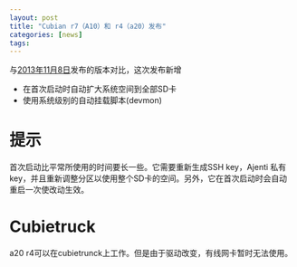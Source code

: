 ```yaml
---
layout: post
title: "Cubian r7（A10）和 r4（a20）发布"
categories: [news]
tags:
---
```

与[2013年11月8日](/2013/11/08/cubian-r6-for-a10-and-r3-for-a20-released)发布的版本对比，这次发布新增

* 在首次启动时自动扩大系统空间到全部SD卡
* 使用系统级别的自动挂载脚本(devmon)

# 提示
首次启动比平常所使用的时间要长一些。它需要重新生成SSH key，Ajenti 私有 key，并且重新调整分区以使用整个SD卡的空间。另外，它在首次启动时会自动重启一次使改动生效。

# Cubietruck
a20 r4可以在cubietrunck上工作。但是由于驱动改变，有线网卡暂时无法使用。
